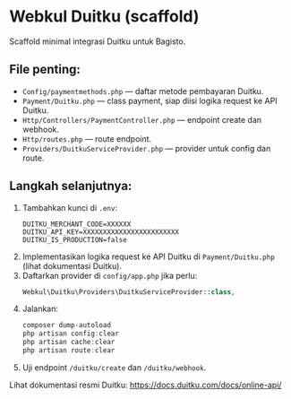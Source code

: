 # Webkul Duitku (scaffold)

Scaffold minimal integrasi Duitku untuk Bagisto.

## File penting:
- `Config/paymentmethods.php` — daftar metode pembayaran Duitku.
- `Payment/Duitku.php` — class payment, siap diisi logika request ke API Duitku.
- `Http/Controllers/PaymentController.php` — endpoint create dan webhook.
- `Http/routes.php` — route endpoint.
- `Providers/DuitkuServiceProvider.php` — provider untuk config dan route.

## Langkah selanjutnya:
1. Tambahkan kunci di `.env`:
   ```
   DUITKU_MERCHANT_CODE=XXXXXX
   DUITKU_API_KEY=XXXXXXXXXXXXXXXXXXXXXXXX
   DUITKU_IS_PRODUCTION=false
   ```
2. Implementasikan logika request ke API Duitku di `Payment/Duitku.php` (lihat dokumentasi Duitku).
3. Daftarkan provider di `config/app.php` jika perlu:
   ```php
   Webkul\Duitku\Providers\DuitkuServiceProvider::class,
   ```
4. Jalankan:
   ```powershell
   composer dump-autoload
   php artisan config:clear
   php artisan cache:clear
   php artisan route:clear
   ```
5. Uji endpoint `/duitku/create` dan `/duitku/webhook`.

Lihat dokumentasi resmi Duitku: https://docs.duitku.com/docs/online-api/
